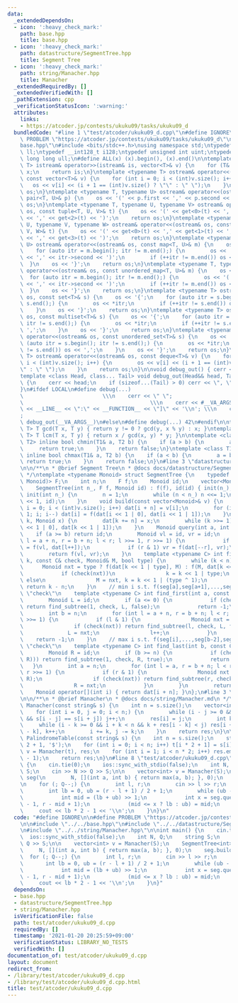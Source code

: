 ```yaml
---
data:
  _extendedDependsOn:
  - icon: ':heavy_check_mark:'
    path: base.hpp
    title: base.hpp
  - icon: ':heavy_check_mark:'
    path: datastructure/SegmentTree.hpp
    title: Segment Tree
  - icon: ':heavy_check_mark:'
    path: string/Manacher.hpp
    title: Manacher
  _extendedRequiredBy: []
  _extendedVerifiedWith: []
  _pathExtension: cpp
  _verificationStatusIcon: ':warning:'
  attributes:
    links:
    - https://atcoder.jp/contests/ukuku09/tasks/ukuku09_d
  bundledCode: "#line 1 \"test/atcoder/ukuku09_d.cpp\"\n#define IGNORE\n\n#define\
    \ PROBLEM \"https://atcoder.jp/contests/ukuku09/tasks/ukuku09_d\"\n\n#line 2 \"\
    base.hpp\"\n#include <bits/stdc++.h>\nusing namespace std;\ntypedef long long\
    \ ll;\ntypedef __int128_t i128;\ntypedef unsigned int uint;\ntypedef unsigned\
    \ long long ull;\n#define ALL(x) (x).begin(), (x).end()\n\ntemplate <typename\
    \ T> istream& operator>>(istream& is, vector<T>& v) {\n    for (T& x : v) is >>\
    \ x;\n    return is;\n}\ntemplate <typename T> ostream& operator<<(ostream& os,\
    \ const vector<T>& v) {\n    for (int i = 0; i < (int)v.size(); i++) {\n     \
    \   os << v[i] << (i + 1 == (int)v.size() ? \"\" : \" \");\n    }\n    return\
    \ os;\n}\ntemplate <typename T, typename U> ostream& operator<<(ostream& os, const\
    \ pair<T, U>& p) {\n    os << '(' << p.first << ',' << p.second << ')';\n    return\
    \ os;\n}\ntemplate <typename T, typename U, typename V> ostream& operator<<(ostream&\
    \ os, const tuple<T, U, V>& t) {\n    os << '(' << get<0>(t) << ',' << get<1>(t)\
    \ << ',' << get<2>(t) << ')';\n    return os;\n}\ntemplate <typename T, typename\
    \ U, typename V, typename W> ostream& operator<<(ostream& os, const tuple<T, U,\
    \ V, W>& t) {\n    os << '(' << get<0>(t) << ',' << get<1>(t) << ',' << get<2>(t)\
    \ << ',' << get<3>(t) << ')';\n    return os;\n}\ntemplate <typename T, typename\
    \ U> ostream& operator<<(ostream& os, const map<T, U>& m) {\n    os << '{';\n\
    \    for (auto itr = m.begin(); itr != m.end();) {\n        os << '(' << itr->first\
    \ << ',' << itr->second << ')';\n        if (++itr != m.end()) os << ',';\n  \
    \  }\n    os << '}';\n    return os;\n}\ntemplate <typename T, typename U> ostream&\
    \ operator<<(ostream& os, const unordered_map<T, U>& m) {\n    os << '{';\n  \
    \  for (auto itr = m.begin(); itr != m.end();) {\n        os << '(' << itr->first\
    \ << ',' << itr->second << ')';\n        if (++itr != m.end()) os << ',';\n  \
    \  }\n    os << '}';\n    return os;\n}\ntemplate <typename T> ostream& operator<<(ostream&\
    \ os, const set<T>& s) {\n    os << '{';\n    for (auto itr = s.begin(); itr !=\
    \ s.end();) {\n        os << *itr;\n        if (++itr != s.end()) os << ',';\n\
    \    }\n    os << '}';\n    return os;\n}\ntemplate <typename T> ostream& operator<<(ostream&\
    \ os, const multiset<T>& s) {\n    os << '{';\n    for (auto itr = s.begin();\
    \ itr != s.end();) {\n        os << *itr;\n        if (++itr != s.end()) os <<\
    \ ',';\n    }\n    os << '}';\n    return os;\n}\ntemplate <typename T> ostream&\
    \ operator<<(ostream& os, const unordered_set<T>& s) {\n    os << '{';\n    for\
    \ (auto itr = s.begin(); itr != s.end();) {\n        os << *itr;\n        if (++itr\
    \ != s.end()) os << ',';\n    }\n    os << '}';\n    return os;\n}\ntemplate <typename\
    \ T> ostream& operator<<(ostream& os, const deque<T>& v) {\n    for (int i = 0;\
    \ i < (int)v.size(); i++) {\n        os << v[i] << (i + 1 == (int)v.size() ? \"\
    \" : \" \");\n    }\n    return os;\n}\n\nvoid debug_out() { cerr << '\\n'; }\n\
    template <class Head, class... Tail> void debug_out(Head&& head, Tail&&... tail)\
    \ {\n    cerr << head;\n    if (sizeof...(Tail) > 0) cerr << \", \";\n    debug_out(move(tail)...);\n\
    }\n#ifdef LOCAL\n#define debug(...)                                          \
    \                         \\\n    cerr << \" \";                             \
    \                                        \\\n    cerr << #__VA_ARGS__ << \" :[\"\
    \ << __LINE__ << \":\" << __FUNCTION__ << \"]\" << '\\n'; \\\n    cerr << \" \"\
    ;                                                                     \\\n   \
    \ debug_out(__VA_ARGS__)\n#else\n#define debug(...) 42\n#endif\n\ntemplate <typename\
    \ T> T gcd(T x, T y) { return y != 0 ? gcd(y, x % y) : x; }\ntemplate <typename\
    \ T> T lcm(T x, T y) { return x / gcd(x, y) * y; }\n\ntemplate <class T1, class\
    \ T2> inline bool chmin(T1& a, T2 b) {\n    if (a > b) {\n        a = b;\n   \
    \     return true;\n    }\n    return false;\n}\ntemplate <class T1, class T2>\
    \ inline bool chmax(T1& a, T2 b) {\n    if (a < b) {\n        a = b;\n       \
    \ return true;\n    }\n    return false;\n}\n#line 3 \"datastructure/SegmentTree.hpp\"\
    \n\n/**\n * @brief Segment Tree\n * @docs docs/datastructure/SegmentTree.md\n\
    \ */\ntemplate <typename Monoid> struct SegmentTree {\n    typedef function<Monoid(Monoid,\
    \ Monoid)> F;\n    int n;\n    F f;\n    Monoid id;\n    vector<Monoid> dat;\n\
    \    SegmentTree(int n_, F f, Monoid id) : f(f), id(id) { init(n_); }\n    void\
    \ init(int n_) {\n        n = 1;\n        while (n < n_) n <<= 1;\n        dat.assign(n\
    \ << 1, id);\n    }\n    void build(const vector<Monoid>& v) {\n        for (int\
    \ i = 0; i < (int)v.size(); i++) dat[i + n] = v[i];\n        for (int i = n -\
    \ 1; i; i--) dat[i] = f(dat[i << 1 | 0], dat[i << 1 | 1]);\n    }\n    void update(int\
    \ k, Monoid x) {\n        dat[k += n] = x;\n        while (k >>= 1) dat[k] = f(dat[k\
    \ << 1 | 0], dat[k << 1 | 1]);\n    }\n    Monoid query(int a, int b) {\n    \
    \    if (a >= b) return id;\n        Monoid vl = id, vr = id;\n        for (int\
    \ l = a + n, r = b + n; l < r; l >>= 1, r >>= 1) {\n            if (l & 1) vl\
    \ = f(vl, dat[l++]);\n            if (r & 1) vr = f(dat[--r], vr);\n        }\n\
    \        return f(vl, vr);\n    }\n    template <typename C> int find_subtree(int\
    \ k, const C& check, Monoid& M, bool type) {\n        while (k < n) {\n      \
    \      Monoid nxt = type ? f(dat[k << 1 | type], M) : f(M, dat[k << 1 | type]);\n\
    \            if (check(nxt))\n                k = k << 1 | type;\n           \
    \ else\n                M = nxt, k = k << 1 | (type ^ 1);\n        }\n       \
    \ return k - n;\n    }\n    // min i s.t. f(seg[a],seg[a+1],...,seg[i]) satisfy\
    \ \"check\"\n    template <typename C> int find_first(int a, const C& check) {\n\
    \        Monoid L = id;\n        if (a <= 0) {\n            if (check(f(L, dat[1])))\
    \ return find_subtree(1, check, L, false);\n            return -1;\n        }\n\
    \        int b = n;\n        for (int l = a + n, r = b + n; l < r; l >>= 1, r\
    \ >>= 1) {\n            if (l & 1) {\n                Monoid nxt = f(L, dat[l]);\n\
    \                if (check(nxt)) return find_subtree(l, check, L, false);\n  \
    \              L = nxt;\n                l++;\n            }\n        }\n    \
    \    return -1;\n    }\n    // max i s.t. f(seg[i],...,seg[b-2],seg[b-1]) satisfy\
    \ \"check\"\n    template <typename C> int find_last(int b, const C& check) {\n\
    \        Monoid R = id;\n        if (b >= n) {\n            if (check(f(dat[1],\
    \ R))) return find_subtree(1, check, R, true);\n            return -1;\n     \
    \   }\n        int a = n;\n        for (int l = a, r = b + n; l < r; l >>= 1,\
    \ r >>= 1) {\n            if (r & 1) {\n                Monoid nxt = f(dat[--r],\
    \ R);\n                if (check(nxt)) return find_subtree(r, check, R, true);\n\
    \                R = nxt;\n            }\n        }\n        return -1;\n    }\n\
    \    Monoid operator[](int i) { return dat[i + n]; }\n};\n#line 3 \"string/Manacher.hpp\"\
    \n\n/**\n * @brief Manacher\n * @docs docs/string/Manacher.md\n */\nvector<int>\
    \ Manacher(const string& s) {\n    int n = s.size();\n    vector<int> res(n);\n\
    \    for (int i = 0, j = 0; i < n;) {\n        while (i - j >= 0 && i + j < n\
    \ && s[i - j] == s[i + j]) j++;\n        res[i] = j;\n        int k = 1;\n   \
    \     while (i - k >= 0 && i + k < n && k + res[i - k] < j) res[i + k] = res[i\
    \ - k], k++;\n        i += k, j -= k;\n    }\n    return res;\n}\n\nvector<int>\
    \ PalindromeTable(const string& s) {\n    int n = s.size();\n    string t(n *\
    \ 2 + 1, '$');\n    for (int i = 0; i < n; i++) t[i * 2 + 1] = s[i];\n    vector<int>\
    \ v = Manacher(t), res;\n    for (int i = 1; i < n * 2; i++) res.emplace_back(v[i]\
    \ - 1);\n    return res;\n}\n#line 8 \"test/atcoder/ukuku09_d.cpp\"\n\nint main()\
    \ {\n    cin.tie(0);\n    ios::sync_with_stdio(false);\n    int N, Q;\n    string\
    \ S;\n    cin >> N >> Q >> S;\n\n    vector<int> v = Manacher(S);\n    SegmentTree<int>\
    \ seg(\n        N, [](int a, int b) { return max(a, b); }, 0);\n    seg.build(v);\n\
    \n    for (; Q--;) {\n        int l, r;\n        cin >> l >> r;\n        --l;\n\
    \        int lb = 0, ub = (r - l + 1) / 2 + 1;\n        while (ub - lb > 1) {\n\
    \            int mid = (lb + ub) >> 1;\n            int x = seg.query(l + mid\
    \ - 1, r - mid + 1);\n            (mid <= x ? lb : ub) = mid;\n        }\n   \
    \     cout << lb * 2 - 1 << '\\n';\n    }\n}\n"
  code: "#define IGNORE\n\n#define PROBLEM \"https://atcoder.jp/contests/ukuku09/tasks/ukuku09_d\"\
    \n\n#include \"../../base.hpp\"\n#include \"../../datastructure/SegmentTree.hpp\"\
    \n#include \"../../string/Manacher.hpp\"\n\nint main() {\n    cin.tie(0);\n  \
    \  ios::sync_with_stdio(false);\n    int N, Q;\n    string S;\n    cin >> N >>\
    \ Q >> S;\n\n    vector<int> v = Manacher(S);\n    SegmentTree<int> seg(\n   \
    \     N, [](int a, int b) { return max(a, b); }, 0);\n    seg.build(v);\n\n  \
    \  for (; Q--;) {\n        int l, r;\n        cin >> l >> r;\n        --l;\n \
    \       int lb = 0, ub = (r - l + 1) / 2 + 1;\n        while (ub - lb > 1) {\n\
    \            int mid = (lb + ub) >> 1;\n            int x = seg.query(l + mid\
    \ - 1, r - mid + 1);\n            (mid <= x ? lb : ub) = mid;\n        }\n   \
    \     cout << lb * 2 - 1 << '\\n';\n    }\n}"
  dependsOn:
  - base.hpp
  - datastructure/SegmentTree.hpp
  - string/Manacher.hpp
  isVerificationFile: false
  path: test/atcoder/ukuku09_d.cpp
  requiredBy: []
  timestamp: '2021-01-20 20:25:59+09:00'
  verificationStatus: LIBRARY_NO_TESTS
  verifiedWith: []
documentation_of: test/atcoder/ukuku09_d.cpp
layout: document
redirect_from:
- /library/test/atcoder/ukuku09_d.cpp
- /library/test/atcoder/ukuku09_d.cpp.html
title: test/atcoder/ukuku09_d.cpp
---
```

